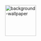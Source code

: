 <img src="https://user-images.githubusercontent.com/83092217/158082350-ec132450-9e07-4f9b-9ff2-7e4b9957da22.png" alt="background-wallpaper" style="height:100px;">

